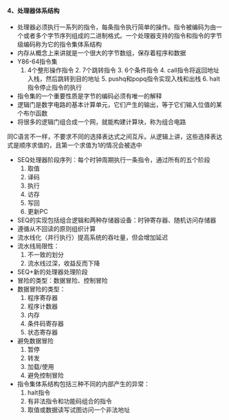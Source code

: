 #### 4、处理器体系结构

- 处理器必须执行一系列的指令，每条指令执行简单的操作。指令被编码为由一个或者多个字节序列组成的二进制格式。一个处理器支持的指令和指令的字节级编码称为它的指令集体系结构
- 内存从概念上来讲就是一个很大的字节数组，保存着程序和数据
- Y86-64指令集
   	1. 4个整形操作指令
     	2. 7个跳转指令
     	3. 6个条件指令
     	4. call指令将返回地址入栈，然后跳转到目的地址
     	5. pushq和popq指令实现入栈和出栈
     	6. halt指令停止指令的执行
- 指令集的一个重要性质是字节的编码必须有唯一的解释
- 逻辑门是数字电路的基本计算单元，它们产生的输出，等于它们输入位值的某个布尔函数
- 将很多的逻辑门组合成一个网，就能构建计算块，称为组合电路

​        同C语言不一样，不要求不同的选择表达式之间互斥。从逻辑上讲，这些选择表达式是顺序求值的，且第一个求值为1的情况会被选中

- SEQ处理器阶段序列：每个时钟周期执行一条指令，通过所有的五个阶段
  	1. 取值
   	2. 译码
   	3. 执行
   	4. 访存
   	5. 写回
   	6. 更新PC
- SEQ的实现包括组合逻辑和两种存储器设备：时钟寄存器、随机访问存储器
- 遵循从不回读的原则组织计算
- 流水线化（并行执行）提高系统的吞吐量，但会增加延迟
- 流水线局限性：
  	1. 不一致的划分
   	2. 流水线过深，收益反而下降
- SEQ+新的处理器处理阶段
- 冒险的类型：数据冒险、控制冒险
- 数据冒险的类型：
  	1. 程序寄存器
   	2. 程序计数器
   	3. 内存
   	4. 条件码寄存器
   	5. 状态寄存器
- 避免数据冒险
  	1. 暂停
   	2. 转发
   	3. 加载/使用
   	4. 避免控制冒险
- 指令集体系结构包括三种不同的内部产生的异常：
  	1. halt指令
   	2. 有非法指令和功能码组合的指令
   	3. 取值或数据读写试图访问一个非法地址